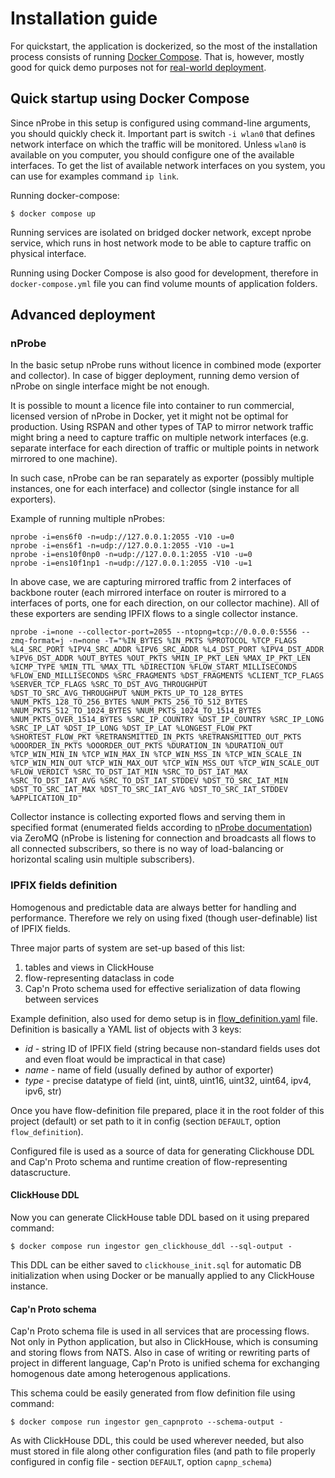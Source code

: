 # Installation guide

For quickstart, the application is dockerized, so the most of the installation
process consists of running [Docker Compose](#quick-startup-using-docker-compose).
That is, however, mostly good for quick demo purposes not for
[real-world deployment](#advanced-deployment).

## Quick startup using Docker Compose

Since nProbe in this setup is configured using command-line arguments, you
should quickly check it. Important part is switch `-i wlan0` that defines
network interface on which the traffic will be monitored. Unless `wlan0` is
available on you computer, you should configure one of the available interfaces.
To get the list of available network interfaces on you system, you can use
for examples command `ip link`.

Running docker-compose:

```
$ docker compose up
```

Running services are isolated on bridged docker network, except nprobe service,
which runs in host network mode to be able to capture traffic on physical interface.

Running using Docker Compose is also good for development, therefore in
`docker-compose.yml` file you can find volume mounts of application folders.

## Advanced deployment

### nProbe

In the basic setup nProbe runs without licence in combined mode (exporter and collector).
In case of bigger deployment, running demo version of nProbe on single interface
might be not enough.

It is possible to mount a licence file into container to run commercial,
licensed version of nProbe in Docker, yet it might not be optimal for production.
Using RSPAN and other types of TAP to mirror network traffic might bring
a need to capture traffic on multiple network interfaces (e.g. separate interface
for each direction of traffic or multiple points in network mirrored to one machine).

In such case, nProbe can be ran separately as exporter (possibly multiple instances,
one for each interface) and collector (single instance for all exporters).

Example of running multiple nProbes:

```
nprobe -i=ens6f0 -n=udp://127.0.0.1:2055 -V10 -u=0
nprobe -i=ens6f1 -n=udp://127.0.0.1:2055 -V10 -u=1
nprobe -i=ens10f0np0 -n=udp://127.0.0.1:2055 -V10 -u=0
nprobe -i=ens10f1np1 -n=udp://127.0.0.1:2055 -V10 -u=1
```

In above case, we are capturing mirrored traffic from 2 interfaces of backbone router
(each mirrored interface on router is mirrored to a interfaces of ports, one for
each direction, on our collector machine). All of these exporters are sending IPFIX
flows to a single collector instance.

```
nprobe -i=none --collector-port=2055 --ntopng=tcp://0.0.0.0:5556 --zmq-format=j -n=none -T="%IN_BYTES %IN_PKTS %PROTOCOL %TCP_FLAGS %L4_SRC_PORT %IPV4_SRC_ADDR %IPV6_SRC_ADDR %L4_DST_PORT %IPV4_DST_ADDR %IPV6_DST_ADDR %OUT_BYTES %OUT_PKTS %MIN_IP_PKT_LEN %MAX_IP_PKT_LEN %ICMP_TYPE %MIN_TTL %MAX_TTL %DIRECTION %FLOW_START_MILLISECONDS %FLOW_END_MILLISECONDS %SRC_FRAGMENTS %DST_FRAGMENTS %CLIENT_TCP_FLAGS %SERVER_TCP_FLAGS %SRC_TO_DST_AVG_THROUGHPUT %DST_TO_SRC_AVG_THROUGHPUT %NUM_PKTS_UP_TO_128_BYTES %NUM_PKTS_128_TO_256_BYTES %NUM_PKTS_256_TO_512_BYTES %NUM_PKTS_512_TO_1024_BYTES %NUM_PKTS_1024_TO_1514_BYTES %NUM_PKTS_OVER_1514_BYTES %SRC_IP_COUNTRY %DST_IP_COUNTRY %SRC_IP_LONG %SRC_IP_LAT %DST_IP_LONG %DST_IP_LAT %LONGEST_FLOW_PKT %SHORTEST_FLOW_PKT %RETRANSMITTED_IN_PKTS %RETRANSMITTED_OUT_PKTS %OOORDER_IN_PKTS %OOORDER_OUT_PKTS %DURATION_IN %DURATION_OUT %TCP_WIN_MIN_IN %TCP_WIN_MAX_IN %TCP_WIN_MSS_IN %TCP_WIN_SCALE_IN %TCP_WIN_MIN_OUT %TCP_WIN_MAX_OUT %TCP_WIN_MSS_OUT %TCP_WIN_SCALE_OUT %FLOW_VERDICT %SRC_TO_DST_IAT_MIN %SRC_TO_DST_IAT_MAX %SRC_TO_DST_IAT_AVG %SRC_TO_DST_IAT_STDDEV %DST_TO_SRC_IAT_MIN %DST_TO_SRC_IAT_MAX %DST_TO_SRC_IAT_AVG %DST_TO_SRC_IAT_STDDEV %APPLICATION_ID"
```

Collector instance is collecting exported flows and serving them in specified format
(enumerated fields according to [nProbe documentation](https://www.ntop.org/guides/nprobe/flow_information_elements.html))
via ZeroMQ (nProbe is listening for connection and broadcasts all flows to all connected
subscribers, so there is no way of load-balancing or horizontal scaling usin multiple
subscribers).

### IPFIX fields definition
Homogenous and predictable data are always better for handling and performance.
Therefore we rely on using fixed (though user-definable) list of IPFIX fields.

Three major parts of system are set-up based of this list:

1. tables and views in ClickHouse
2. flow-representing dataclass in code
3. Cap'n Proto schema used for effective serialization of data flowing between services

Example definition, also used for demo setup is in [flow_definition.yaml](flow_definition.yaml) file.
Definition is basically a YAML list of objects with 3 keys:
- *id* - string ID of IPFIX field (string because non-standard fields uses dot and even float would be impractical in that case)
- *name* - name of field (usually defined by author of exporter)
- *type* - precise datatype of field (int, uint8, uint16, uint32, uint64, ipv4, ipv6, str)

Once you have flow-definition file prepared, place it in the root folder of this project (default) or
set path to it in config (section `DEFAULT`, option `flow_definition`).

Configured file is used as a source of data for generating Clickhouse DDL
and Cap'n Proto schema and runtime creation of flow-representing datascructure.

#### ClickHouse DDL
Now you can generate ClickHouse table DDL based on it using prepared command:

```
$ docker compose run ingestor gen_clickhouse_ddl --sql-output -
```

This DDL can be either saved to `clickhouse_init.sql` for automatic DB initialization
when using Docker or be manually applied to any ClickHouse instance.

#### Cap'n Proto schema
Cap'n Proto schema file is used in all services that are processing flows.
Not only in Python application, but also in ClickHouse, which is consuming
and storing flows from NATS. Also in case of writing or rewriting parts
of project in different language, Cap'n Proto is unified schema for exchanging
homogenous date among heterogenous applications.

This schema could be easily generated from flow definition file using command:

```
$ docker compose run ingestor gen_capnproto --schema-output -
```

As with ClickHouse DDL, this could be used wherever needed, but also must stored
in file along other configuration files (and path to file properly configured
in config file - section `DEFAULT`, option `capnp_schema`)
